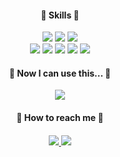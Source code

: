 <!-- ## 🧑🏻‍💻 Hi There, I'm Front-end Developer -->
  
  <div align='center'>
  <!-- skills start -->
  <h4>📝 Skills 📝</h4>
  <img src="https://img.shields.io/badge/HTML5-E34F26?style=flat-square&logo=HTML5&logoColor=white"/>
  <img src="https://img.shields.io/badge/CSS3-1572B6?style=flat-square&logo=CSS3&logoColor=white"/>
  <img src="https://img.shields.io/badge/Scss-CC6699?style=flat-square&logo=Sass&logoColor=white"/>
  <br/>
  <img src="https://img.shields.io/badge/JavaScript-F7DF1E?style=flat-square&logo=JavaScript&logoColor=white"/>
  <img src="https://img.shields.io/badge/React-61DAFB?style=flat-square&logo=React&logoColor=white"/>
  <img src="https://img.shields.io/badge/StyledComponents-DB7093?style=flat-square&logo=StyledComponents&logoColor=white"/>
  <img src="https://img.shields.io/badge/Redux-764ABC?style=flat-square&logo=Redux&logoColor=white"/>
  <img src="https://img.shields.io/badge/jQuery-0769AD?style=flat-square&logo=jQuery&logoColor=white"/>
  <!-- skills end -->
  
  <!-- now studing this start -->
  <h4>🌷 Now I can use this... 🌷</h4>
  <img src="https://img.shields.io/badge/TypeScript-3178C6?style=flat-square&logo=TypeScript&logoColor=white"/>
  <!-- new studing this end -->
  
  <!-- tools start -->
<!--   <h4>🔨 Tools 🔨</h4>
  
  <img src="https://img.shields.io/badge/Postman-FF6C37?style=flat-square&logo=Postman&logoColor=white"/>
  <img src="https://img.shields.io/badge/Slack-4A154B?style=flat-square&logo=Slack&logoColor=white"/>
  <img src="https://img.shields.io/badge/Visual Studio Code-007ACC?style=flat-square&logo=Visual Studio Code&logoColor=white"/>
  <img src="https://img.shields.io/badge/Prettier-F7B93E?style=flat-square&logo=Prettier&logoColor=white"/> -->
  
<!--   <h4>🪄 Design & Video Editing 🪄</h4>
  <img src="https://img.shields.io/badge/Adobe Illustrator-FF9A00?style=flat-square&logo=Adobe Illustrator&logoColor=white"/>
  <img src="https://img.shields.io/badge/Adobe Photoshop-31A8FF?style=flat-square&logo=Adobe Photoshop&logoColor=white"/>
  <img src="https://img.shields.io/badge/Adobe XD-FF61F6?style=flat-square&logo=Adobe XD&logoColor=white"/>
  <br/>
  <img src="https://img.shields.io/badge/Adobe Premiere Pro-9999FF?style=flat-square&logo=Adobe Premiere Pro&logoColor=white"/>
  <img src="https://img.shields.io/badge/Adobe After Effects-9999FF?style=flat-square&logo=Adobe After Effects&logoColor=white"/> -->
  <!-- tools end -->
  
  <!-- how to reach me start -->
  <h4>🐠 How to reach me 🐠<h4>

<!--   <a href="https://instagram.com/132.o3">
    <img src="http://img.shields.io/badge/-Instagram-black?style=flat&logo=Instagram&link=https://www.instagram.com/132.o3/"/>
  </a> -->
<!--   <a href="https://royal-foundation-7a0.notion.site/132-o3-9deebf2c25b5459c9eafb6976c77c5b7">
     <img src="https://img.shields.io/badge/Notion-000000?style=flat-square&logo=Notion&logoColor=white"/>
  </a> -->
   <a href="https://132-o3.tistory.com/">
        <img src="https://img.shields.io/badge/Blog-000000?style=flat-square&logo=Blog&logoColor=white"/>
   </a>
  <img src="https://img.shields.io/badge/jys0323117@naver.com-000000?style=flat-square&logo=jys0323117@naver.com&logoColor=white"/>
  <!-- how to reach me end -->
</div>
